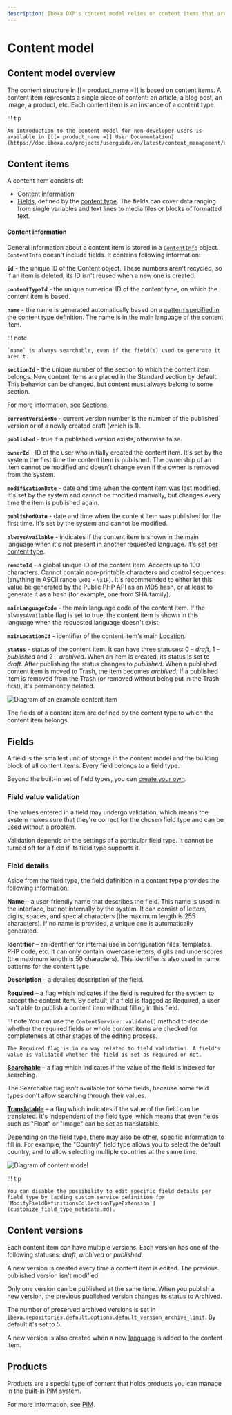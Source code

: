 ```yaml
---
description: Ibexa DXP's content model relies on content items that are instances of content types and contain content fields.
---
```


# Content model

## Content model overview

The content structure in [[= product_name =]] is based on content items.
A content item represents a single piece of content: an article, a blog post, an image, a product, etc.
Each content item is an instance of a content type.

!!! tip

    An introduction to the content model for non-developer users is available in [[[= product_name =]] User Documentation](https://doc.ibexa.co/projects/userguide/en/latest/content_management/content_model/).

## Content items

A content item consists of:

- [Content information](#content-information)
- [Fields](#fields), defined by the [content type](content_types.md).
The fields can cover data ranging from single variables and text lines to media files or blocks of formatted text.

#### Content information

General information about a content item is stored in a [`ContentInfo`](../api/php_api/php_api_reference/classes/Ibexa-Contracts-Core-Repository-Values-Content-ContentInfo.html) object.
`ContentInfo` doesn't include fields. It contains following information:

**`id`** - the unique ID of the Content object. These numbers aren't recycled, so if an item is deleted, its ID isn't reused when a new one is created.

**`contentTypeId`** - the unique numerical ID of the content type, on which the content item is based.

**`name`** - the name is generated automatically based on a [pattern specified in the content type definition](content_types.md#content-name-pattern).
The name is in the main language of the content item.

!!! note

    `name` is always searchable, even if the field(s) used to generate it aren't.

**`sectionId`** - the unique number of the section to which the content item belongs.
New content items are placed in the Standard section by default.
This behavior can be changed, but content must always belong to some section.

For more information, see [Sections](sections.md).

**`currentVersionNo`** - current version number is the number of the published version or of a newly created draft (which is 1).

**`published`** - true if a published version exists, otherwise false.

**`ownerId`** - ID of the user who initially created the content item.
It's set by the system the first time the content item is published.
The ownership of an item cannot be modified and doesn't change even if the owner is removed from the system.

**`modificationDate`** - date and time when the content item was last modified.
It's set by the system and cannot be modified manually, but changes every time the item is published again.

**`publishedDate`** - date and time when the content item was published for the first time.
It's set by the system and cannot be modified.

**`alwaysAvailable`** - indicates if the content item is shown in the main language when it's not present in another requested language.
It's [set per content type](content_availability.md).

**`remoteId`** - a global unique ID of the content item.
Accepts up to 100 characters. Cannot contain non-printable characters and control sequences (anything in ASCII range `\x00` - `\x1F`).
It's recommended to either let this value be generated by the Public PHP API as an MD5 hash, or at least to generate it as a hash (for example, one from SHA family).

**`mainLanguageCode`** - the main language code of the content item.
If the `alwaysAvailable` flag is set to true, the content item is shown in this language when the requested language doesn't exist.

**`mainLocationId`** - identifier of the content item's main [Location](locations.md).

**`status`** - status of the content item. It can have three statuses: 0 – *draft*, 1 – *published* and 2 – *archived*.
When an item is created, its status is set to *draft*. After publishing the status changes to *published*.
When a published content item is moved to Trash, the item becomes *archived*.
If a published item is removed from the Trash (or removed without being put in the Trash first), it's permanently deleted.

![Diagram of an example content item](content_model_item_diagram.png)

The fields of a content item are defined by the content type to which the content item belongs.

## Fields

A field is the smallest unit of storage in the content model and the building block of all content items. Every field belongs to a field type.

Beyond the built-in set of field types, you can [create your own](create_custom_generic_field_type.md).

### Field value validation

The values entered in a field may undergo validation, which means the system makes sure that they're correct for the chosen field type and can be used without a problem.

Validation depends on the settings of a particular field type. It cannot be turned off for a field if its field type supports it.

### Field details

Aside from the field type, the field definition in a content type provides the following information:

**Name** – a user-friendly name that describes the field. This name is used in the interface, but not internally by the system. It can consist of letters, digits, spaces, and special characters (the maximum length is 255 characters). If no name is provided, a unique one is automatically generated.

**Identifier** – an identifier for internal use in configuration files, templates, PHP code, etc. It can only contain lowercase letters, digits and underscores (the maximum length is 50 characters). This identifier is also used in name patterns for the content type.

**Description** – a detailed description of the field.

**Required** – a flag which indicates if the field is required for the system to accept the content item. By default, if a field is flagged as Required, a user isn't able to publish a content item without filling in this field.

!!! note
    You can use the `ContentService::validate()` method to decide whether the required fields or whole content items are checked for completeness at other stages of the editing process.

    The Required flag is in no way related to field validation. A field's value is validated whether the field is set as required or not.

**[Searchable](search.md)** – a flag which indicates if the value of the field is indexed for searching.

The Searchable flag isn't available for some fields, because some field types don't allow searching through their values.

**[Translatable](languages.md)** – a flag which indicates if the value of the field can be translated. It's independent of the field type, which means that even fields such as "Float" or "Image" can be set as translatable.

Depending on the field type, there may also be other, specific information to fill in. For example, the "Country" field type allows you to select the default country, and to allow selecting multiple countries at the same time.

![Diagram of content model](content_model_diagram.png)

!!! tip

    You can disable the possibility to edit specific field details per field type by [adding custom service definition for `ModifyFieldDefinitionsCollectionTypeExtension`](customize_field_type_metadata.md).

## Content versions

Each content item can have multiple versions.
Each version has one of the following statuses: *draft*, *archived* or *published*.

A new version is created every time a content item is edited. The previous published version isn't modified.

Only one version can be published at the same time.
When you publish a new version, the previous published version changes its status to Archived.

The number of preserved archived versions is set in `ibexa.repositories.default.options.default_version_archive_limit`.
By default it's set to 5.

A new version is also created when a new [language](languages.md) is added to the content item.

## Products

Products are a special type of content that holds products you can manage in the built-in PIM system.

For more information, see [PIM](pim.md).
